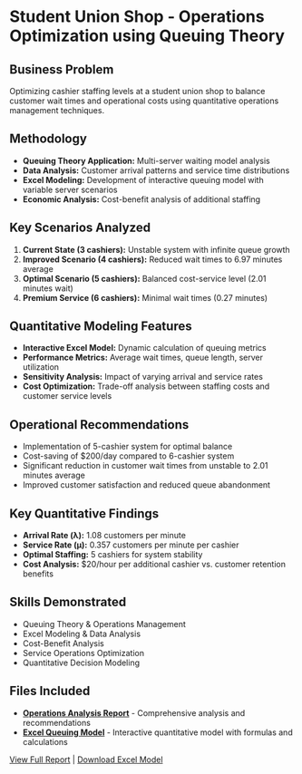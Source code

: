 # Student Union Shop - Operations Optimization using Queuing Theory

## Business Problem
Optimizing cashier staffing levels at a student union shop to balance customer wait times and operational costs using quantitative operations management techniques.

## Methodology
- **Queuing Theory Application:** Multi-server waiting model analysis
- **Data Analysis:** Customer arrival patterns and service time distributions
- **Excel Modeling:** Development of interactive queuing model with variable server scenarios
- **Economic Analysis:** Cost-benefit analysis of additional staffing

## Key Scenarios Analyzed
1. **Current State (3 cashiers):** Unstable system with infinite queue growth
2. **Improved Scenario (4 cashiers):** Reduced wait times to 6.97 minutes average
3. **Optimal Scenario (5 cashiers):** Balanced cost-service level (2.01 minutes wait)
4. **Premium Service (6 cashiers):** Minimal wait times (0.27 minutes)

## Quantitative Modeling Features
- **Interactive Excel Model:** Dynamic calculation of queuing metrics
- **Performance Metrics:** Average wait times, queue length, server utilization
- **Sensitivity Analysis:** Impact of varying arrival and service rates
- **Cost Optimization:** Trade-off analysis between staffing costs and customer service levels

## Operational Recommendations
- Implementation of 5-cashier system for optimal balance
- Cost-saving of $200/day compared to 6-cashier system
- Significant reduction in customer wait times from unstable to 2.01 minutes average
- Improved customer satisfaction and reduced queue abandonment

## Key Quantitative Findings
- **Arrival Rate (λ):** 1.08 customers per minute
- **Service Rate (μ):** 0.357 customers per minute per cashier
- **Optimal Staffing:** 5 cashiers for system stability
- **Cost Analysis:** $20/hour per additional cashier vs. customer retention benefits

## Skills Demonstrated
- Queuing Theory & Operations Management
- Excel Modeling & Data Analysis
- Cost-Benefit Analysis
- Service Operations Optimization
- Quantitative Decision Modeling

## Files Included
- **[Operations Analysis Report](./Operations-Assignment-Students-Union-Shop.pdf)** - Comprehensive analysis and recommendations
- **[Excel Queuing Model](./Operations-Assignment.xlsx)** - Interactive quantitative model with formulas and calculations

[View Full Report](./Operations-Assignment-Students-Union-Shop.docx) | [Download Excel Model](./Operations-Assignment.xlsx)
